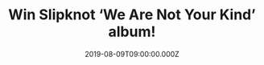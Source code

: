 ---
campaign-uuid: "c-578800f1-3201-407f-892b-48d73ec891c7"
type: "Competition"
category: "Music"
date: "2019-08-09T09:00:00.000Z"
end-date: "2019-09-09T23:59:00.000Z"
disable-form: false
is_promoted: false
has_entry_page: true
title: "Win Slipknot ‘We Are Not Your Kind’ album!"
competition-description: "<p>Slipknot's sixth studio album, produced by the band themselves\
  \ and Greg Fidelman is finally here and we are giving away a copy to you! Insert\
  \ Coin, Red Flag, My Pain are some of their brand new hits you could find in their\
  \ brand new album ‘We Are Not Your Kind’.</p>\n<p>Click below and it could be yours.</p>\n"
hero-header: "Win Slipknot ‘We Are Not Your Kind’ album!"
terms-confirmation: "N/A"
banner-img: "https://assets.expresslyapp.com/asset-d02c442a-c7bb-4e27-a37f-fbe97f393aae.jpg"
logo-left-href: "aaa.nme.com"
logo-left-image: "https://assets.expresslyapp.com/asset-be7f28ac-d736-428f-a1ad-b7be15703f54.jpg"
logo-left-title: "NME AAA"
bg-image-hero: "https://assets.expresslyapp.com/asset-57fa4279-639a-4bd2-9c67-544274d8bdb7.jpg"
bg-image-first: "https://assets.expresslyapp.com/asset-bc798f07-42d2-4440-a1f0-1404f23f22f3.jpg"
section1-content: "<p>Slipknot's sixth studio album, produced by the band themselves\
  \ and Greg Fidelman is here.’We Are Not Your Kind' follows Slipknot's blistering\
  \ 2014 LP, '.5: The Gray Chapter', which debuted in the top 5 in the official album\
  \ charts of 19 countries around the world, including the U.S. (#1), Japan (#1),\
  \ Australia (#1), Russia (#1), UK (#2) and Germany (#2)</p>\n<p>We are giving you\
  \ the chance of wining Slipknot brand new album. If you are their biggest fan, enter\
  \ below and it could be coming home with you!</p>\n"
entry-title: "Win Slipknot ‘We Are Not Your Kind’ album!"
entry-content: "<p>Enter the draw to win Slipknot ‘We Are Not Your Kind’ album by\
  \ completing the form below before 23:59 on the 9th of September 2019.</p>\n"
has-winner: true
winner-title: "CONGRATULATIONS to Tegan W. who won Slipknot album!"
winner-banner: "https://assets.expresslyapp.com/asset-e5a820b7-b0bb-4567-8bc0-b67b4eb67ccb.jpg"
prize-description: "Slipknot ‘We Are Not Your Kind’ album"
special-conditions: "Multiple entries are allowed up to one every day.\r\n\r\nThis\
  \ competition is also available on: http://club.expressly.io/competitons/slipknot-album-giveaway"
country-restrictions:
- "GB"
---
